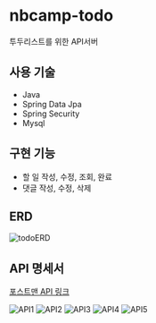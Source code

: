# nbcamp-todo
투두리스트를 위한 API서버


## 사용 기술
- Java
- Spring Data Jpa
- Spring Security
- Mysql


## 구현 기능
- 할 일 작성, 수정, 조회, 완료
- 댓글 작성, 수정, 삭제


## ERD
![todoERD](https://github.com/GyungKu/nbcamp-todo/assets/130152696/2eb94d00-31e1-4550-8b8c-a00e2c9609cb)


## API 명세서
[포스트맨 API 링크](https://documenter.getpostman.com/view/27719715/2s9YXpVyoW)

![API1](https://github.com/GyungKu/nbcamp-todo/assets/130152696/52453730-e6b3-46ce-b746-16b1b16b1653)
![API2](https://github.com/GyungKu/nbcamp-todo/assets/130152696/d2855c2a-2258-4317-b603-ea12d728c737)
![API3](https://github.com/GyungKu/nbcamp-todo/assets/130152696/40fddb95-0124-4aa8-a99e-625848febeb0)
![API4](https://github.com/GyungKu/nbcamp-todo/assets/130152696/c23e0045-1dd8-4339-9bd4-52f3e8c49b48)
![API5](https://github.com/GyungKu/nbcamp-todo/assets/130152696/b7dac0d6-13e4-4e7a-a598-340f9c102d23)
